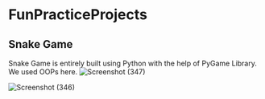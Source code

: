 # FunPracticeProjects
## Snake Game

 Snake Game is entirely built using Python with the help of PyGame Library. We used OOPs here.
 ![Screenshot (347)](https://user-images.githubusercontent.com/58384762/132140556-4204e15f-e6f4-4ac1-a3d9-64f1f38ce395.png)

![Screenshot (346)](https://user-images.githubusercontent.com/58384762/132140565-c5250c63-107d-40a2-9e3d-3d5435ed063e.png)

